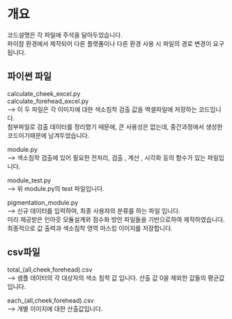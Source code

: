 # 개요    
코드설명은 각 파일에 주석을 달아두었습니다.	
파이참 환경에서 제작되어 다른 플랫폼이나 다른 환경 사용 시 파일의 경로 변경이 요구됩니다.
## 파이썬 파일
calculate_cheek_excel.py    
calculate_forehead_excel.py     
--> 이 두 파일은 각 이미지에 대한 색소침착 검출 값을 엑셀파일에 저장하는 코드입니다.  
첨부파일로 검출 데이터를 정리했기 때문에, 큰 사용성은 없는데, 중간과정에서 생성한 코드이기때문에 남겨두었습니다.

            
module.py   
--> 색소침착 검출에 있어 필요한 전처리, 검출 , 계산 , 시각화 등의 함수가 있는 파일입니다.

module_test.py  
--> 위 module.py의 test 파일입니다. 

pigmentation_module.py  
--> 신규 데이터를 입력하여, 최종 사용자의 분류를 하는 파일 입니다.        
미리 제공받은 인아웃 모듈설계와 점수화 방안 파일들을 기반으로하여 제작하였습니다.   
최종적으로 값 출력과 색소침착 영역 마스킹 이미지를 저장합니다.

## csv파일    
total_(all,cheek,forehead).csv  
--> 샘플 데이터의 각 대상자의 색소 침착 값 입니다. 산출 값 0을 제외한 값들의 평균값입니다.

each_(all,cheek,forehead).csv  
--> 개별 이미지에 대한 산출값입니다.    
